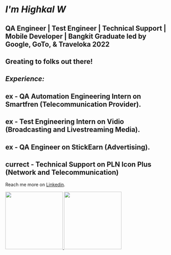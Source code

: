 *I'm Highkal W*
==
QA Engineer | Test Engineer | Technical Support | Mobile Developer | Bangkit Graduate led by Google, GoTo, & Traveloka 2022
-- 

Greating to folks out there! 
--
*Experience:*
--
ex - **QA Automation Engineering** Intern on Smartfren (Telecommunication Provider).
--
ex - **Test Engineering** Intern on Vidio (Broadcasting and Livestreaming Media).
--
ex - **QA Engineer**  on StickEarn (Advertising).
--
currect - **Technical Support** on PLN Icon Plus (Network and Telecommunication)
--
Reach me more on [Linkedin](https://www.linkedin.com/in/highkalw).

<p align="left">
<a href="https://github.com/HighkalW">
  <img height="180em" src="https://github-readme-stats-eight-theta.vercel.app/api?username=HighkalW&show_icons=true&theme=algolia&include_all_commits=true&count_private=true"/>
  <img height="180em" src="https://github-readme-stats-eight-theta.vercel.app/api/top-langs/?username=HighkalW&layout=compact&langs_count=8&theme=algolia"/>
</a>
</p>
